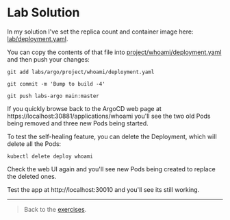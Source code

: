 # Lab Solution

In my solution I've set the replica count and container image here: [lab/deployment.yaml](./lab/deployment.yaml).

You can copy the contents of that file into [project/whoami/deployment.yaml](./project/whoami/deployment.yaml) and then push your changes:

```
git add labs/argo/project/whoami/deployment.yaml

git commit -m 'Bump to build -4'

git push labs-argo main:master
```

If you quickly browse back to the ArgoCD web page at https://localhost:30881/applications/whoami you'll see the two old Pods being removed and three new Pods being started.

To test the self-healing feature, you can delete the Deployment, which will delete all the Pods:

```
kubectl delete deploy whoami
```

Check the web UI again and you'll see new Pods being created to replace the deleted ones. 

Test the app at http://localhost:30010 and you'll see its still working.

___
> Back to the [exercises](README.md).